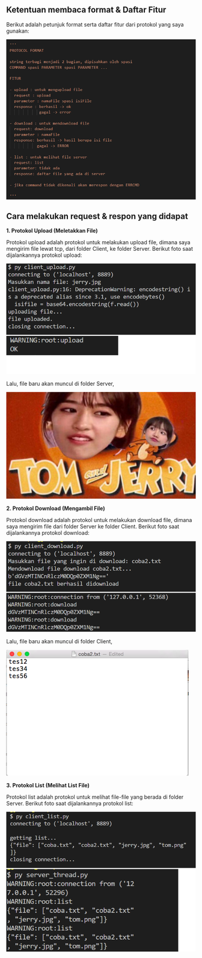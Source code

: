 <h2>Ketentuan membaca format & Daftar Fitur</h2>

Berikut adalah petunjuk format serta daftar fitur dari protokol yang saya gunakan:

![alt](https://github.com/Kyielas/progjar-b-its-2020/blob/master/tugas4/img/protocol-format.png)

<h2>Cara melakukan request & respon yang didapat</h2>

<b>1. Protokol Upload (Meletakkan File)</b>

Protokol upload adalah protokol untuk melakukan upload file, dimana saya mengirim file lewat tcp, dari folder Client, ke folder Server.
Berikut foto saat dijalankannya protokol upload:

![alt](https://github.com/Kyielas/progjar-b-its-2020/blob/master/tugas4/img/upload-jalan.png)
![alt](https://github.com/Kyielas/progjar-b-its-2020/blob/master/tugas4/img/upload-server.png)

Lalu, file baru akan muncul di folder Server,

![alt](https://github.com/Kyielas/progjar-b-its-2020/blob/master/tugas4/img/gambar-terupload.png)

<b>2. Protokol Download (Mengambil File)</b>

Protokol download adalah protokol untuk melakukan download file, dimana saya mengirim file dari folder Server ke folder Client.
Berikut foto saat dijalankannya protokol download:

![alt](https://github.com/Kyielas/progjar-b-its-2020/blob/master/tugas4/img/download-jalan.png)
![alt](https://github.com/Kyielas/progjar-b-its-2020/blob/master/tugas4/img/download-server.png)

Lalu, file baru akan muncul di folder Client,

![alt](https://github.com/Kyielas/progjar-b-its-2020/blob/master/tugas4/img/file-terdownload.png)

<b>3. Protokol List (Melihat List File)</b>

Protokol list adalah protokol untuk melihat file-file yang berada di folder Server.
Berikut foto saat dijalankannya protokol list:

![alt](https://github.com/Kyielas/progjar-b-its-2020/blob/master/tugas4/img/list-jalan.png)
![alt](https://github.com/Kyielas/progjar-b-its-2020/blob/master/tugas4/img/list-server.png)

